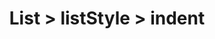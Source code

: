 ---
title: List > listStyle > indent
redirect_to: "/releases/v3.4.0/developers/obo_nodes/indent"
---